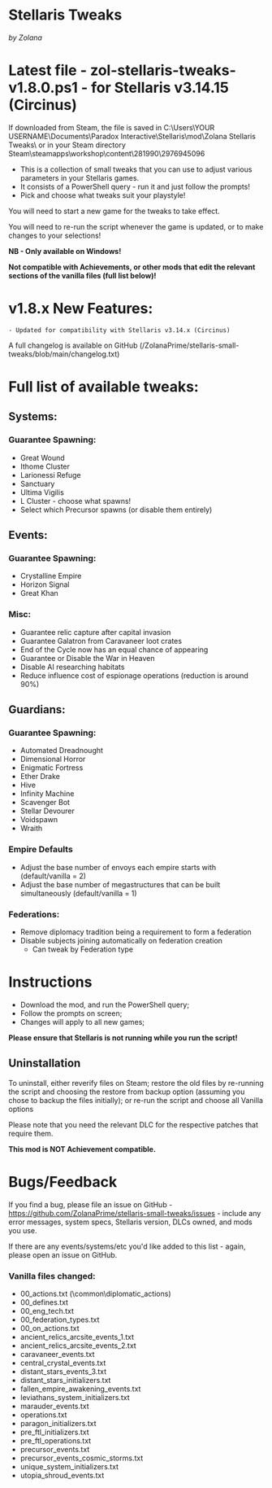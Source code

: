# Stellaris Tweaks

*by Zolana*

# Latest file - zol-stellaris-tweaks-v1.8.0.ps1 - for Stellaris v3.14.15 (Circinus)

If downloaded from Steam, the file is saved in C:\Users\YOUR USERNAME\Documents\Paradox Interactive\Stellaris\mod\Zolana Stellaris Tweaks\ or in your Steam directory Steam\steamapps\workshop\content\281990\2976945096

- This is a collection of small tweaks that you can use to adjust various parameters in your Stellaris games.
- It consists of a PowerShell query - run it and just follow the prompts!
- Pick and choose what tweaks suit your playstyle!

You will need to start a new game for the tweaks to take effect.

You will need to re-run the script whenever the game is updated, or to make changes to your selections!

**NB - Only available on Windows!**

**Not compatible with Achievements, or other mods that edit the relevant sections of the vanilla files (full list below)!**

# v1.8.x New Features:

    - Updated for compatibility with Stellaris v3.14.x (Circinus)

A full changelog is available on GitHub (/ZolanaPrime/stellaris-small-tweaks/blob/main/changelog.txt)

# Full list of available tweaks:

## Systems:

### Guarantee Spawning:

- Great Wound
- Ithome Cluster
- Larionessi Refuge
- Sanctuary
- Ultima Vigilis
- L Cluster - choose what spawns!
- Select which Precursor spawns (or disable them entirely)

## Events:

### Guarantee Spawning:

- Crystalline Empire
- Horizon Signal
- Great Khan

### Misc:

- Guarantee relic capture after capital invasion
- Guarantee Galatron from Caravaneer loot crates
- End of the Cycle now has an equal chance of appearing
- Guarantee or Disable the War in Heaven
- Disable AI researching habitats
- Reduce influence cost of espionage operations (reduction is around 90%)

## Guardians:

### Guarantee Spawning:

- Automated Dreadnought
- Dimensional Horror
- Enigmatic Fortress
- Ether Drake
- Hive
- Infinity Machine
- Scavenger Bot
- Stellar Devourer
- Voidspawn
- Wraith

### Empire Defaults

- Adjust the base number of envoys each empire starts with (default/vanilla = 2)
- Adjust the base number of megastructures that can be built simultaneously (default/vanilla = 1)

### Federations:

- Remove diplomacy tradition being a requirement to form a federation
- Disable subjects joining automatically on federation creation
    - Can tweak by Federation type

# Instructions

- Download the mod, and run the PowerShell query;
- Follow the prompts on screen;
- Changes will apply to all new games;

**Please ensure that Stellaris is not running while you run the script!**

## Uninstallation

To uninstall, either reverify files on Steam; restore the old files by re-running the script and choosing the restore from backup option (assuming you chose to backup the files initially); or re-run the script and choose all Vanilla options

Please note that you need the relevant DLC for the respective patches that require them.

**This mod is NOT Achievement compatible.**

# Bugs/Feedback

If you find a bug, please file an issue on GitHub - https://github.com/ZolanaPrime/stellaris-small-tweaks/issues - include any error messages, system specs, Stellaris version, DLCs owned, and mods you use.

If there are any events/systems/etc you'd like added to this list - again, please open an issue on GitHub.

### Vanilla files changed:

- 00_actions.txt (\common\diplomatic_actions)
- 00_defines.txt
- 00_eng_tech.txt
- 00_federation_types.txt
- 00_on_actions.txt
- ancient_relics_arcsite_events_1.txt
- ancient_relics_arcsite_events_2.txt
- caravaneer_events.txt
- central_crystal_events.txt
- distant_stars_events_3.txt
- distant_stars_initializers.txt
- fallen_empire_awakening_events.txt
- leviathans_system_initializers.txt
- marauder_events.txt
- operations.txt
- paragon_initializers.txt
- pre_ftl_initializers.txt
- pre_ftl_operations.txt
- precursor_events.txt
- precursor_events_cosmic_storms.txt
- unique_system_initializers.txt
- utopia_shroud_events.txt
